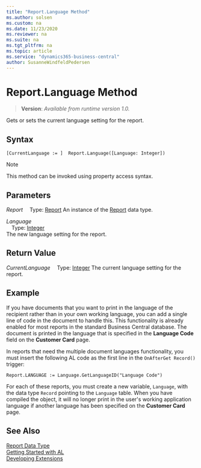 ```yaml
---
title: "Report.Language Method"
ms.author: solsen
ms.custom: na
ms.date: 11/23/2020
ms.reviewer: na
ms.suite: na
ms.tgt_pltfrm: na
ms.topic: article
ms.service: "dynamics365-business-central"
author: SusanneWindfeldPedersen
---
```

[//]: # (START>DO_NOT_EDIT)
[//]: # (IMPORTANT:Do not edit any of the content between here and the END>DO_NOT_EDIT.)
[//]: # (Any modifications should be made in the .xml files in the ModernDev repo.)
# Report.Language Method
> **Version**: _Available from runtime version 1.0._

Gets or sets the current language setting for the report.


## Syntax
```
[CurrentLanguage := ]  Report.Language([Language: Integer])
```
> [!NOTE]
> This method can be invoked using property access syntax.
## Parameters
*Report*
&emsp;Type: [Report](report-data-type.md)
An instance of the [Report](report-data-type.md) data type.

*Language*  
&emsp;Type: [Integer](../integer/integer-data-type.md)  
The new language setting for the report.  


## Return Value
*CurrentLanguage*
&emsp;Type: [Integer](../integer/integer-data-type.md)
The current language setting for the report.


[//]: # (IMPORTANT: END>DO_NOT_EDIT)

## Example

If you have documents that you want to print in the language of the recipient rather than in your own working language, you can add a single line of code in the document to handle this. This functionality is already enabled for most reports in the standard Business Central database. The document is printed in the language that is specified in the **Language Code** field on the **Customer Card** page.

In reports that need the multiple document languages functionality, you must insert the following AL code as the first line in the `OnAfterGet Record()` trigger:

`Report.LANGUAGE := Language.GetLanguageID("Language Code")`

For each of these reports, you must create a new variable, `Language`, with the data type `Record` pointing to the `Language` table. When you have compiled the object, it will no longer print in the user's working application language if another language has been specified on the **Customer Card** page.

## See Also
[Report Data Type](report-data-type.md)  
[Getting Started with AL](../../devenv-get-started.md)  
[Developing Extensions](../../devenv-dev-overview.md)
